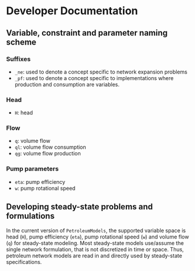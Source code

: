 # Developer Documentation

## Variable, constraint and parameter naming scheme

### Suffixes

- `_ne`: used to denote a concept specific to network expansion problems
- `_pf`: used to denote a concept specific to implementations where production and consumption are variables.

### Head

- `H`: head

### Flow

- `q`: volume flow
- `ql`: volume flow consumption
- `qg`: volume flow production

### Pump parameters

- `eta`: pump efficiency
- `w`: pump rotational speed

## Developing steady-state problems and formulations

In the current version of `PetroleumModels`, the supported variable space is head (`H`), pump efficiency (`eta`), pump rotational speed (`w`) and volume flow (`q`) for steady-state modeling. Most steady-state models use/assume the single network formulation, that is not discretized in time or space. Thus, petroleum network models are read in and directly used by steady-state specifications.
